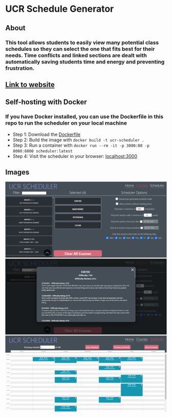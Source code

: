 # UCR Schedule Generator

## About
### This tool allows students to easily view many potential class schedules so they can select the one that fits best for their needs. Time conflicts and linked sections are dealt with automatically saving students time and energy and preventing frustration.

## [Link to website](https://lwgw.github.io/ucr-scheduler/)

## Self-hosting with Docker
### If you have Docker installed, you can use the Dockerfile in this repo to run the scheduler on your local machine
* Step 1: Download the [Dockerfile](https://raw.githubusercontent.com/lwgw/ucr-scheduler/public/Dockerfile)
* Step 2: Build the image with `docker build -t ucr-scheduler .`
* Step 3: Run a container with `docker run --rm -it -p 3000:80 -p 8000:8000 scheduler:latest`
* Step 4: Visit the scheduler in your browser: [localhost:3000](http://localhost:3000/)

## Images
![](images/screenshot_1.png)
![](images/screenshot_2.png)
![](images/screenshot_3.png)
